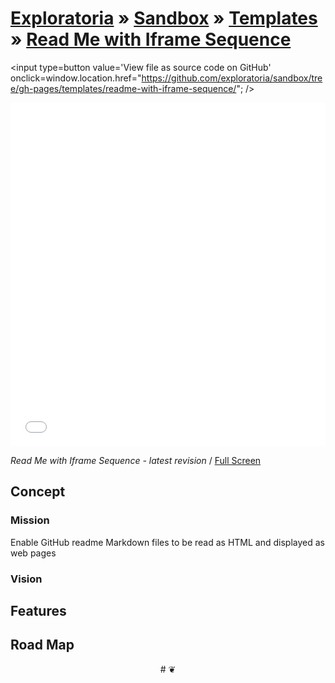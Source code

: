 [Exploratoria]( http://exploratoria.github.io ) &raquo; [Sandbox]( http://exploratoria.github.io/sandbox/ ) &raquo; [Templates]( http://exploratoria.github.io/sandbox/templates/ ) &raquo;
[Read Me with Iframe Sequence]( index.html )
===

<span style=display:none; >[View as web page]( http://exploratorio.github.io/sandbox/templates/readme-with-iframe-sequence/index.html "View file as a web page." ) </span>
<input type=button value='View file as source code on GitHub' onclick=window.location.href="https://github.com/exploratoria/sandbox/tree/gh-pages/templates/readme-with-iframe-sequence/"; />

<iframe id=ifr src="iframe-random-site-show-v-0-1-1.html" width=100% height=550px style="border: 0px solid;" ></iframe>  

_Read Me with Iframe Sequence - latest revision_ / [Full Screen]( iframe-random-site-show-v-0-1-1.html" )

## Concept

### Mission  
<!-- a statement of a rationale, applicable now as well as in the future -->
Enable GitHub readme Markdown files to be read as HTML and displayed as web pages

### Vision  
<!--  a descriptive picture of a desired future state -->


## Features

## Road Map


<center>
# &#x2766;
</center>




